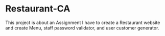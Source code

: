 # Restaurant-CA
This project is about an Assignment I have to create a Restaurant website and create Menu, staff password validator, and user customer generator. 

